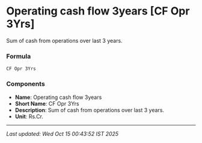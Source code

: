 # Operating cash flow 3years [CF Opr 3Yrs]
Sum of cash from operations over last 3 years.

### Formula
```text
CF Opr 3Yrs
```


### Components
- **Name**: Operating cash flow 3years
- **Short Name**: CF Opr 3Yrs
- **Description**: Sum of cash from operations over last 3 years.
- **Unit**: Rs.Cr.

---
*Last updated: Wed Oct 15 00:43:52 IST 2025*
